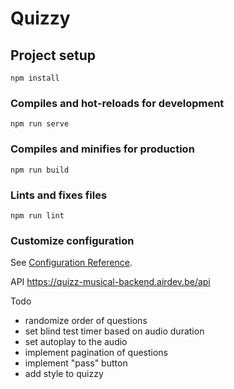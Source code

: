 # Quizzy

## Project setup
```
npm install
```

### Compiles and hot-reloads for development
```
npm run serve
```

### Compiles and minifies for production
```
npm run build
```

### Lints and fixes files
```
npm run lint
```

### Customize configuration
See [Configuration Reference](https://cli.vuejs.org/config/).

API
https://quizz-musical-backend.airdev.be/api

Todo
- randomize order of questions
- set blind test timer based on audio duration
- set autoplay to the audio
- implement pagination of questions
- implement "pass" button
- add style to quizzy